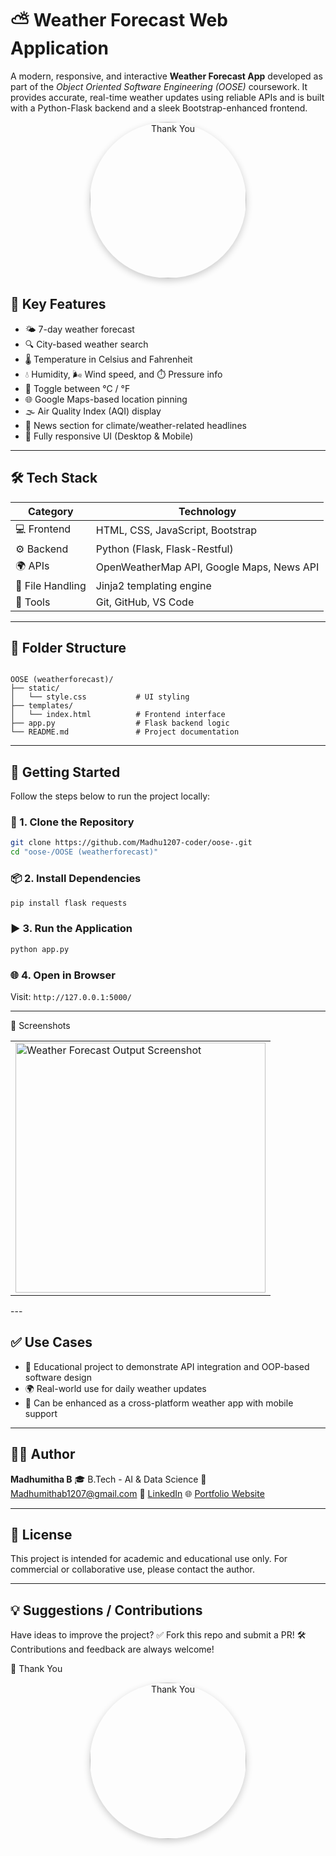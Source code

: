 

# ⛅ Weather Forecast Web Application

A modern, responsive, and interactive **Weather Forecast App** developed as part of the *Object Oriented Software Engineering (OOSE)* coursework. It provides accurate, real-time weather updates using reliable APIs and is built with a Python-Flask backend and a sleek Bootstrap-enhanced frontend.
<p align="center"> <img src="https://i.pinimg.com/originals/28/9b/7a/289b7a9249d655c926aa1bf95be514b1.gif" alt="Thank You" width="250" style="border-radius: 50%; box-shadow: 0 4px 12px rgba(0,0,0,0.2);" /> </p>


## 📌 Key Features

- 🌤️ 7-day weather forecast
- 🔍 City-based weather search
- 🌡️ Temperature in Celsius and Fahrenheit
- 💧 Humidity, 🌬️ Wind speed, and ⏱️ Pressure info
- 🔁 Toggle between °C / °F
- 🌐 Google Maps-based location pinning
- 🌫️ Air Quality Index (AQI) display
- 📰 News section for climate/weather-related headlines
- 📱 Fully responsive UI (Desktop & Mobile)

---

## 🛠️ Tech Stack

| Category        | Technology                 |
|----------------|-----------------------------|
| 💻 Frontend     | HTML, CSS, JavaScript, Bootstrap |
| ⚙️ Backend      | Python (Flask, Flask-Restful)  |
| 🌍 APIs         | OpenWeatherMap API, Google Maps, News API |
| 📁 File Handling| Jinja2 templating engine    |
| 🔧 Tools        | Git, GitHub, VS Code        |

---

## 📁 Folder Structure

```

OOSE (weatherforecast)/
├── static/
│   └── style.css           # UI styling
├── templates/
│   └── index.html          # Frontend interface
├── app.py                  # Flask backend logic
└── README.md               # Project documentation

````

---

## 🚀 Getting Started

Follow the steps below to run the project locally:

### 🔄 1. Clone the Repository

```bash
git clone https://github.com/Madhu1207-coder/oose-.git
cd "oose-/OOSE (weatherforecast)"
````

### 📦 2. Install Dependencies

```bash
pip install flask requests
```

### ▶️ 3. Run the Application

```bash
python app.py
```

### 🌐 4. Open in Browser

Visit: `http://127.0.0.1:5000/`

---

📸 Screenshots
<table> <tr> <td><img src="https://github.com/user-attachments/assets/4276fcb6-9eef-43cd-935d-b8f97d9722ff" width="400" alt="Weather Forecast Output Screenshot"></td> </tr> </table>
---

## ✅ Use Cases

* 🔐 Educational project to demonstrate API integration and OOP-based software design
* 🌍 Real-world use for daily weather updates
* 📱 Can be enhanced as a cross-platform weather app with mobile support

---

## 👩‍💻 Author

**Madhumitha B**
🎓 B.Tech - AI & Data Science
📧 [Madhumithab1207@gmail.com](mailto:Madhumithab1207@gmail.com)
🔗 [LinkedIn](https://www.linkedin.com/in/madhumitha-b-a545a525b)
🌐 [Portfolio Website](https://sites.google.com/view/madhumitha-b/project-page)

---

## 📜 License

This project is intended for academic and educational use only. For commercial or collaborative use, please contact the author.

---

## 💡 Suggestions / Contributions

Have ideas to improve the project?
✅ Fork this repo and submit a PR!
🛠️ Contributions and feedback are always welcome!

🙌 Thank You
<p align="center"> <img src="https://mir-s3-cdn-cf.behance.net/project_modules/fs/a2418f60390643.5a4b910e63f83.gif" alt="Thank You" width="250" style="border-radius: 50%; box-shadow: 0 4px 12px rgba(0,0,0,0.2);" /> </p>
